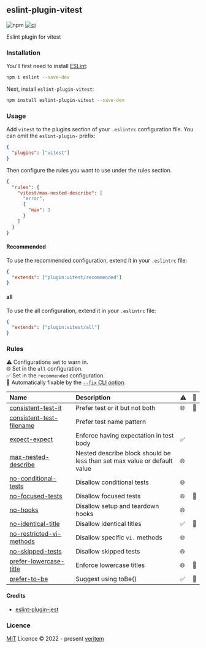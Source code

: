 ## eslint-plugin-vitest

![npm](https://img.shields.io/npm/v/eslint-plugin-vitest)
[![ci](https://github.com/veritem/eslint-plugin-vitest/actions/workflows/ci.yml/badge.svg?branch=main)](https://github.com/veritem/eslint-plugin-vitest/actions/workflows/ci.yml)

Eslint plugin for vitest

### Installation

You'll first need to install [ESLint](https://eslint.org/):

```sh
npm i eslint --save-dev
```

Next, install `eslint-plugin-vitest`:

```sh
npm install eslint-plugin-vitest --save-dev
```

### Usage

Add `vitest` to the plugins section of your `.eslintrc` configuration file. You can omit the `eslint-plugin-` prefix:

```json
{
  "plugins": ["vitest"]
}
```

Then configure the rules you want to use under the rules section.

```json
{
  "rules": {
    "vitest/max-nested-describe": [
      "error",
      {
        "max": 3
      }
    ]
  }
}
```

#### Recommended

To use the recommended configuration, extend it in your `.eslintrc` file:

```json
{
  "extends": ["plugin:vitest/recommended"]
}
```

#### all

To use the all configuration, extend it in your `.eslintrc` file:

```json
{
  "extends": ["plugin:vitest/all"]
}
```

### Rules

<!-- begin auto-generated rules list -->

⚠️ Configurations set to warn in.\
🌐 Set in the `all` configuration.\
✅ Set in the `recommended` configuration.\
🔧 Automatically fixable by the [`--fix` CLI option](https://eslint.org/docs/user-guide/command-line-interface#--fix).

| Name                                                               | Description                                                              | ⚠️  | 🔧  |
| :----------------------------------------------------------------- | :----------------------------------------------------------------------- | :-- | :-- |
| [consistent-test-it](docs/rules/consistent-test-it.md)             | Prefer test or it but not both                                           | 🌐  | 🔧  |
| [consistent-test-filename](docs/rules/consistent-test-filename.md) | Prefer test name pattern                                                 |     |     |
| [expect-expect](docs/rules/expect-expect.md)                       | Enforce having expectation in test body                                  | ✅  |     |
| [max-nested-describe](docs/rules/max-nested-describe.md)           | Nested describe block should be less than set max value or default value | 🌐  |     |
| [no-conditional-tests](docs/rules/no-conditional-tests.md)         | Disallow conditional tests                                               | 🌐  |     |
| [no-focused-tests](docs/rules/no-focused-tests.md)                 | Disallow focused tests                                                   | 🌐  | 🔧  |
| [no-hooks](docs/rules/no-hooks.md)                                 | Disallow setup and teardown hooks                                        | 🌐  |     |
| [no-identical-title](docs/rules/no-identical-title.md)             | Disallow identical titles                                                | ✅  | 🔧  |
| [no-restricted-vi-methods](docs/rules/no-restricted-vi-methods.md) | Disallow specific `vi.` methods                                          | 🌐  |     |
| [no-skipped-tests](docs/rules/no-skipped-tests.md)                 | Disallow skipped tests                                                   | 🌐  |     |
| [prefer-lowercase-title](docs/rules/prefer-lowercase-title.md)     | Enforce lowercase titles                                                 | 🌐  | 🔧  |
| [prefer-to-be](docs/rules/prefer-to-be.md)                         | Suggest using toBe()                                                     | ✅  | 🔧  |

<!-- end auto-generated rules list -->

#### Credits

- [eslint-plugin-jest](https://github.com/jest-community/eslint-plugin-jest)

### Licence

[MIT](https://github.com/veritem/eslint-plugin-vitest/blob/main/LICENSE) Licence &copy; 2022 - present [veritem](https://github.com/veritem)
